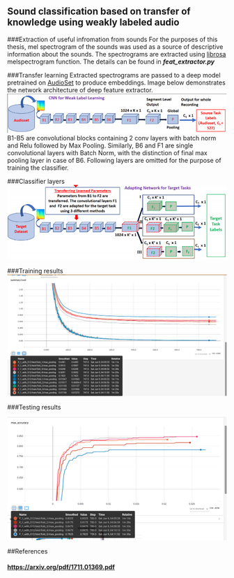 ## Sound classification based on transfer of knowledge using weakly labeled audio 

###Extraction of useful infromation from sounds
For the purposes of this thesis, mel spectrogram of the sounds was used as a source of descriptive information about the sounds. The spectrograms are extracted using [librosa](https://github.com/librosa/librosa) melspectrogram function. The details can be found in ***feat_extractor.py*** 

###Transfer learning
Extracted spectrograms are passed to a deep model pretrained on [AudioSet](https://research.google.com/audioset/) to produce embeddings. Image below demonstrates the network architecture of deep feature extractor.  
![Architecture](assets/feature_extractor_weak_label.PNG)
B1-B5 are convolutional blocks containing 2 conv layers with batch norm and Relu followed by Max Pooling. Similarly, B6 and F1 are single convolutional layers with Batch Norm, with the distinction of final max pooling layer in case of B6.  Following layers are omitted for the purpose of training the classifier. 

###Classifier layers
![Architecture](assets/transfer_learning_model.PNG)

###Training results
![Architecture](assets/cost_wla.png)

###Testing results

![Architecture](assets/training_F1_with_512.png)

##References
#### https://arxiv.org/pdf/1711.01369.pdf
